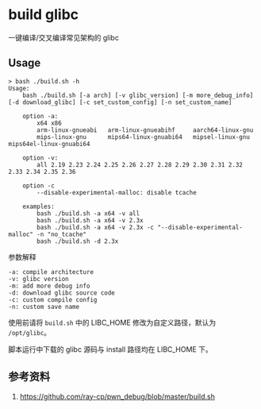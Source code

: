 # build glibc

一键编译/交叉编译常见架构的 glibc

## Usage

```
> bash ./build.sh -h
Usage:
    bash ./build.sh [-a arch] [-v glibc_version] [-m more_debug_info] [-d download_glibc] [-c set_custom_config] [-n set_custom_name]

    option -a:
        x64 x86
        arm-linux-gnueabi   arm-linux-gnueabihf     aarch64-linux-gnu
        mips-linux-gnu      mips64-linux-gnuabi64   mipsel-linux-gnu    mips64el-linux-gnuabi64

    option -v:
        all 2.19 2.23 2.24 2.25 2.26 2.27 2.28 2.29 2.30 2.31 2.32 2.33 2.34 2.35 2.36

    option -c
        --disable-experimental-malloc: disable tcache

    examples:
        bash ./build.sh -a x64 -v all
        bash ./build.sh -a x64 -v 2.3x
        bash ./build.sh -a x64 -v 2.3x -c "--disable-experimental-malloc" -n "no_tcache"
        bash ./build.sh -d 2.3x
```

参数解释

```
-a: compile architecture
-v: glibc version
-m: add more debug info
-d: download glibc source code
-c: custom compile config
-n: custom save name
```

使用前请将 `build.sh` 中的 LIBC_HOME 修改为自定义路径，默认为 `/opt/glibc`。

脚本运行中下载的 glibc 源码与 install 路径均在 LIBC_HOME 下。

## 参考资料

1. https://github.com/ray-cp/pwn_debug/blob/master/build.sh
